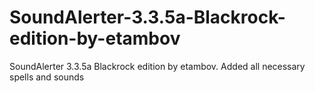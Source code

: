 # SoundAlerter-3.3.5a-Blackrock-edition-by-etambov
SoundAlerter 3.3.5a Blackrock edition by etambov. Added all necessary spells and sounds

